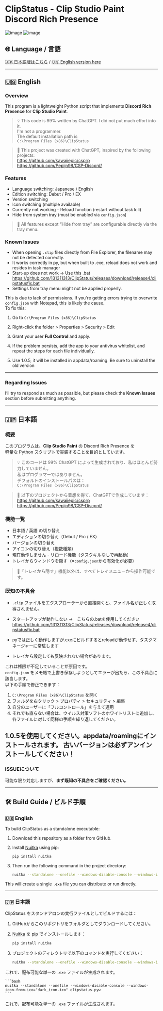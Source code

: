 # ClipStatus - Clip Studio Paint Discord Rich Presence

![image](https://github.com/user-attachments/assets/f2c84299-be10-4a4e-9683-308e7b0d6205) ![image](https://github.com/user-attachments/assets/f383561c-3028-464f-9579-3933ce80289a)

## 🌐 Language / 言語

[🇯🇵 日本語版はこちら](#-日本語) / [🇺🇸 English version here](#-english)

---

## 🇺🇸 English

### Overview
This program is a lightweight Python script that implements **Discord Rich Presence** for **Clip Studio Paint**.

> 💡 This code is 99% written by ChatGPT. I did not put much effort into it.  
> I'm not a programmer.  
> The default installation path is:  
> `C:\Program Files (x86)\ClipStatus`

> 🧠 This project was created with ChatGPT, inspired by the following projects:  
> https://github.com/kawaiiepic/csprp  
> https://github.com/Pepijn98/CSP-Discord/

### Features
- Language switching: Japanese / English  
- Edition switching: Debut / Pro / EX  
- Version switching  
- Icon switching (multiple available)  
- Currently not working - Reload function (restart without task kill)
- Hide from system tray (must be enabled via `config.json`)  

> 🔧 All features except “Hide from tray” are configurable directly via the tray menu.

### Known Issues
- When opening `.clip` files directly from File Explorer, the filename may not be detected correctly.
- It works correctly in py, but when built to .exe, reload does not work and resides in task manager
- Start-up does not work → Use this .bat
  https://github.com/131311313/ClipStatus/releases/download/release4/clipstatusfix.bat
- Settings from tray menu might not be applied properly.

This is due to lack of permissions. If you're getting errors trying to overwrite `config.json` with Notepad, this is likely the cause.  
To fix this:
1. Go to `C:\Program Files (x86)\ClipStatus`
2. Right-click the folder > Properties > Security > Edit
3. Grant your user **Full Control** and apply.
4. If the problem persists, add the app to your antivirus whitelist, and repeat the steps for each file individually.

5. Use 1.0.5, it will be installed in appdata/roaming.
Be sure to uninstall the old version

---

### Regarding Issues
I’ll try to respond as much as possible, but please check the **Known Issues** section before submitting anything.

---

## 🇯🇵 日本語

### 概要
このプログラムは、**Clip Studio Paint** の Discord Rich Presence を  
軽量な Python スクリプトで実装することを目的としています。

> 💡 このコードは 99% ChatGPT によって生成されており、私はほとんど努力していません。  
> 私はプログラマーではありません。  
> デフォルトのインストールパスは：  
> `C:\Program Files (x86)\ClipStatus`

> 🧠 以下のプロジェクトから着想を得て、ChatGPTで作成しています：  
> https://github.com/kawaiiepic/csprp  
> https://github.com/Pepijn98/CSP-Discord/

### 機能一覧
- 日本語 / 英語 の切り替え  
- エディションの切り替え（Debut / Pro / EX）  
- バージョンの切り替え  
- アイコンの切り替え（複数種類）  
- 現在動作しません - リロード機能（タスクキルなしで再起動）   
- トレイからウィンドウを隠す（※`config.json`から有効化が必要）  

> 🔧「トレイから隠す」機能以外は、すべてトレイメニューから操作可能です。

### 既知の不具合
- `.clip` ファイルをエクスプローラーから直接開くと、ファイル名が正しく取得されません。
- スタートアップが動作しない →　こちらの.batを使用してください
  https://github.com/131311313/ClipStatus/releases/download/release4/clipstatusfix.bat
  
- pyでは正しく動作しますが.exeにビルドするとreloadが動作せず、タスクマネージャーに常駐します

- トレイから設定しても反映されない場合があります。

これは権限が不足していることが原因です。  
`config.json` をメモ帳で上書き保存しようとしてエラーが出たら、この不具合に該当します。  
以下の手順で修正できます：

1. `C:\Program Files (x86)\ClipStatus` を開く  
2. フォルダを右クリック > プロパティ > セキュリティ > 編集  
3. 自分のユーザーに「フルコントロール」を与えて適用  
4. それでも直らない場合は、ウイルス対策ソフトのホワイトリストに追加し、  
   各ファイルに対して同様の手順を繰り返してください。

1.0.5を使用してください。appdata/roamingにインストールされます。
古いバージョンは必ずアンインストールしてください！
---

### ISSUEについて
可能な限り対応しますが、**まず既知の不具合をご確認ください。**

---

## 🛠️ Build Guide / ビルド手順

### 🇺🇸 English

To build ClipStatus as a standalone executable:

1. Download this repository as a folder from GitHub.  
2. Install [Nuitka](https://nuitka.net/) using pip:

    ```bash
    pip install nuitka
    ```

3. Then run the following command in the project directory:

    ```bash
    nuitka --standalone --onefile --windows-disable-console --windows-icon-from-ico="dark_icon.ico" clipstatus.pyw
    ```

This will create a single `.exe` file you can distribute or run directly.

---

### 🇯🇵 日本語

ClipStatus をスタンドアロンの実行ファイルとしてビルドするには：

1. GitHubからこのリポジトリをフォルダとしてダウンロードしてください。  
2. [Nuitka](https://nuitka.net/) を pip でインストールします：

    ```bash
    pip install nuitka
    ```

3. プロジェクトのディレクトリで以下のコマンドを実行してください：

    ```bash
    nuitka --standalone --onefile --windows-disable-console --windows-icon-from-ico="dark_icon.ico" clipstatus.pyw
    ```

これで、配布可能な単一の `.exe` ファイルが生成されます。

    ```bash
    nuitka --standalone --onefile --windows-disable-console --windows-icon-from-ico="dark_icon.ico" clipstatus.pyw
    ```

これで、配布可能な単一の `.exe` ファイルが生成されます。
